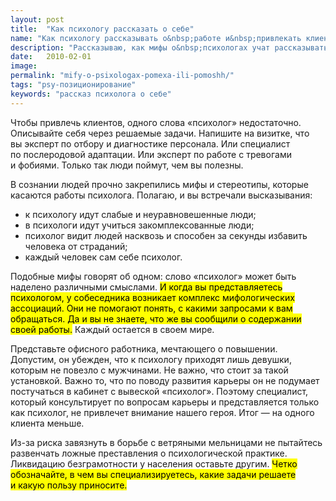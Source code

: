 ```yaml
---
layout: post
title:  "Как психологу рассказать о себе"
name: "Как психологу рассказывать о&nbsp;работе и&nbsp;привлекать клиентов. "
description: "Рассказываю, как мифы о&nbsp;психологах учат рассказывать о&nbsp;работе и&nbsp;привлекать клиентов."
date:   2010-02-01
image:
permalink: "mify-o-psixologax-pomexa-ili-pomoshh/"
tags: "psy-позиционирование"
keywords: "рассказ психолога о себе"
---
```


<p>Чтобы привлечь клиентов, одного слова «психолог» недостаточно. Описывайте себя через решаемые задачи. Напишите на&nbsp;визитке, что вы&nbsp;эксперт по&nbsp;отбору и&nbsp;диагностике персонала. Или специалист по&nbsp;послеродовой адаптации. Или эксперт по&nbsp;работе с&nbsp;тревогами и&nbsp;фобиями. Только так люди поймут, чем вы&nbsp;полезны.</p>
<p>В&nbsp;сознании людей прочно закрепились мифы и&nbsp;стереотипы, которые касаются работы психолога. Полагаю, и&nbsp;вы&nbsp;встречали высказывания:</p>
<ul>
	<li>к&nbsp;психологу идут слабые и&nbsp;неуравновешенные люди;</li>
	<li>в&nbsp;психологи идут учиться закомплексованные люди;</li>
	<li>психолог видит людей насквозь и&nbsp;способен за&nbsp;секунды избавить человека от&nbsp;страданий;</li>
	<li>каждый человек сам себе психолог.</li>
 </ul>
<p>Подобные мифы говорят об&nbsp;одном: слово «психолог» может быть наделено различными смыслами. <mark>И&nbsp;когда вы&nbsp;представляетесь психологом, у&nbsp;собеседника возникает комплекс мифологических ассоциаций. Они не&nbsp;помогают понять, с&nbsp;какими запросами к&nbsp;вам обращаться. Да&nbsp;и&nbsp;вы&nbsp;не&nbsp;знаете, что&nbsp;же вы&nbsp;сообщили о&nbsp;содержании своей работы.</mark> Каждый остается в&nbsp;своем мире. </p>
<p>Представьте офисного работника, мечтающего о&nbsp;повышении. Допустим, он&nbsp;убежден, что к&nbsp;психологу приходят лишь девушки, которым не&nbsp;повезло с&nbsp;мужчинами. Не&nbsp;важно, что стоит за&nbsp;такой установкой. Важно&nbsp;то, что по&nbsp;поводу развития карьеры он&nbsp;не&nbsp;подумает постучаться в&nbsp;кабинет с&nbsp;вывеской «психолог». Поэтому специалист, который консультирует по&nbsp;вопросам карьеры и&nbsp;представляется только как психолог, не&nbsp;привлечет внимание нашего героя. Итог&nbsp;— на&nbsp;одного клиента меньше.</p>
<p>Из-за риска завязнуть в&nbsp;борьбе с&nbsp;ветряными мельницами не&nbsp;пытайтесь развенчать ложные преставления о&nbsp;психологической практике. Ликвидацию безграмотности у&nbsp;населения оставьте другим. <mark> Четко обозначайте, в&nbsp;чем вы&nbsp;специализируетесь, какие задачи решаете и&nbsp;какую пользу приносите.</mark></p>
